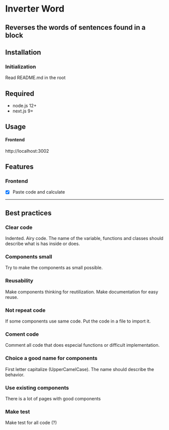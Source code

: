 # Inverter Word
Reverses the words of sentences found in a block
---

## Installation
### Initialization
Read README.md in the root


## Required
- node.js 12+
- next.js 9+
## Usage
#### Frontend
http://localhost:3002

## Features
### Frontend
- [x] Paste code and calculate

---

## Best practices
### Clear code
Indented.
Airy code.
The name of the variable, functions and classes should describe what is has inside or does.
### Components small
Try to make the components as small possible.
### Reusability 
Make components thinking for reutilization.
Make documentation for easy reuse.
### Not repeat code
If some components use same code. Put the code in a file to import it.
### Coment code
Comment all code that does especial functions or difficult implementation.
### Choice a good name for components
First letter capitalize (UpperCamelCase).
The name should describe the behavior.
### Use existing components
There is a lot of pages with good components
### Make test 
Make test for all code (?)